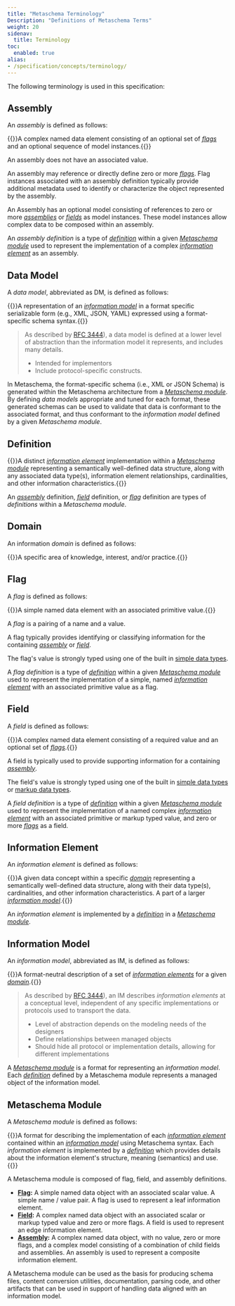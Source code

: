 ```yaml
---
title: "Metaschema Terminology"
Description: "Definitions of Metaschema Terms"
weight: 20
sidenav:
  title: Terminology
toc:
  enabled: true
alias:
- /specification/concepts/terminology/
---
```


The following terminology is used in this specification:

## Assembly

An *assembly* is defined as follows:

{{<callout>}}A complex named data element consisting of an optional set of [*flags*](#flag) and an optional sequence of model instances.{{</callout>}}

An assembly does not have an associated value.

An assembly may reference or directly define zero or more [*flags*](#flag). Flag instances associated with an assembly definition typically provide additional metadata used to identify or characterize the object represented by the assembly.

An Assembly has an optional model consisting of references to zero or more [*assemblies*](#assembly) or [*fields*](#field) as model instances. These model instances allow complex data to be composed within an assembly.

An *assembly definition* is a type of [*definition*](#definition) within a given [*Metaschema module*](#metaschema-module) used to represent the implementation of a complex [*information element*](#information-element) as an assembly.

## Data Model

A *data model*, abbreviated as DM, is defined as follows:

{{<callout>}}A representation of an [*information model*](#information-model) in a format specific serializable form (e.g., XML, JSON, YAML) expressed using a format-specific schema syntax.{{</callout>}}

> As described by [RFC 3444](https://tools.ietf.org/html/rfc3444#section-4)), a data model is defined at a lower level of abstraction than the information model it represents, and includes many details.
>
> - Intended for implementors
> - Include protocol-specific constructs.

In Metaschema, the format-specific schema (i.e., XML or JSON Schema) is generated within the Metaschema architecture from a [*Metaschema module*](#metaschema-module). By defining *data models* appropriate and tuned for each format, these generated schemas can be used to validate that data is conformant to the associated format, and thus conformant to the *information model* defined by a given *Metaschema module*.

## Definition

{{<callout>}}A distinct [*information element*](#information-element) implementation within a [*Metaschema module*](#metaschema-module) representing a semantically well-defined data structure, along with any associated data type(s), information element relationships, cardinalities, and other information characteristics.{{</callout>}}

An [*assembly*](#assembly) definition, [*field*](#field) definition, or [*flag*](#flag) definition are types of *definitions* within a *Metaschema module*.

## Domain

An information *domain* is defined as follows:

{{<callout>}}A specific area of knowledge, interest, and/or practice.{{</callout>}}

## Flag

A *flag* is defined as follows:

{{<callout>}}A simple named data element with an associated primitive value.{{</callout>}}

A *flag* is a pairing of a name and a value.

A flag typically provides identifying or classifying information for the containing [*assembly*](#assembly) or [*field*](#field).

The flag's value is strongly typed using one of the built in [simple data types](/specification/datatypes/#simple-data-types).

A *flag definition* is a type of [*definition*](#definition) within a given [*Metaschema module*](#metaschema-module) used to represent the implementation of a simple, named [*information element*](#information-element) with an associated primitive value as a flag.

## Field

A *field* is defined as follows:

{{<callout>}}A complex named data element consisting of a required value and an optional set of [*flags*](#flag).{{</callout>}}

A field is typically used to provide supporting information for a containing [*assembly*](#assembly).

The field's value is strongly typed using one of the built in [simple data types](/specification/datatypes/#simple-data-types) or [markup data types](/specification/datatypes/#markup-data-types).

A *field definition* is a type of [*definition*](#definition) within a given [*Metaschema module*](#metaschema-module) used to represent the implementation of a named complex [*information element*](#information-element) with an associated primitive or markup typed value, and zero or more [*flags*](#flag) as a field.

## Information Element

An *information element* is defined as follows:

{{<callout>}}A given data concept within a specific [*domain*](#domain) representing a semantically well-defined data structure, along with their data type(s), cardinalities, and other information characteristics. A part of a larger [*information model*](#information-model).{{</callout>}}

An *information element* is implemented by a [*definition*](#definition) in a [*Metaschema module*](#metaschema-module).

## Information Model

An *information model*, abbreviated as IM, is defined as follows:

{{<callout>}}A format-neutral description of a set of [*information elements*](#information-element) for a given [*domain*](#domain).{{</callout>}}

> As described by [RFC 3444](https://tools.ietf.org/html/rfc3444#section-3)), an IM describes *information elements* at a conceptual level, independent of any specific implementations or protocols used to transport the data.
>
> - Level of abstraction depends on the modeling needs of the designers
> - Define relationships between managed objects
> - Should hide all protocol or implementation details, allowing for different implementations

A [*Metaschema module*](#metaschema-module) is a format for representing an *information model*. Each [*definition*](#definition) defined by a Metaschema module represents a managed object of the information model.

## Metaschema Module

A *Metaschema module* is defined as follows:

{{<callout>}}A format for describing the implementation of each [*information element*](#information-element) contained within an [*information model*](#information-model) using Metaschema syntax. Each *information element* is implemented by a [*definition*](#definition) which provides details about the information element's structure, meaning (semantics) and use.{{</callout>}}

A Metaschema module is composed of flag, field, and assembly definitions.

- **[Flag](#flag):** A simple named data object with an associated scalar value. A simple name / value pair. A flag is used to represent a leaf information element.
- **[Field](#field):** A complex named data object with an associated scalar or markup typed value and zero or more flags. A field is used to represent an edge information element.
- **[Assembly](#assembly):** A complex named data object, with no value, zero or more flags, and a complex model consisting of a combination of child fields and assemblies. An assembly is used to represent a composite information element.

A Metaschema module can be used as the basis for producing schema files, content conversion utilities, documentation, parsing code, and other artifacts that can be used in support of handling data aligned with an information model.
